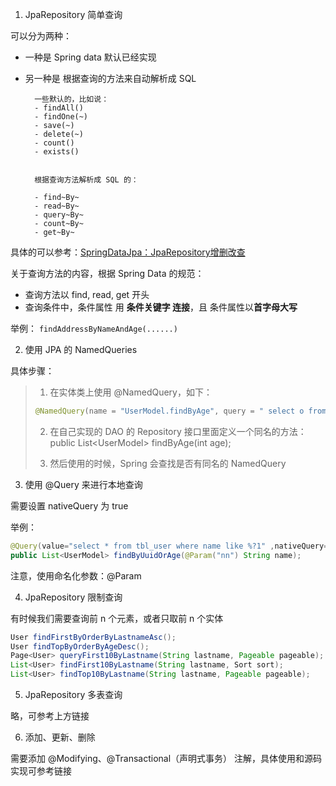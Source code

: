 1. JpaRepository 简单查询

可以分为两种：
- 一种是 Spring data 默认已经实现
- 另一种是 根据查询的方法来自动解析成 SQL

		一些默认的，比如说：
		- findAll()
		- findOne(~)
		- save(~)
		- delete(~)
		- count()
		- exists()


		根据查询方法解析成 SQL 的：

		- find~By~
		- read~By~
		- query~By~
		- count~By~
		- get~By~

具体的可以参考：[SpringDataJpa：JpaRepository增删改查](https://blog.csdn.net/fly910905/article/details/78557110/)

关于查询方法的内容，根据 Spring Data 的规范：
- 查询方法以 find, read, get 开头
- 查询条件中，条件属性 用 **条件关键字 连接**，且 条件属性以**首字母大写**

举例： `findAddressByNameAndAge(......)`

2. 使用 JPA 的 NamedQueries

具体步骤：

> 1. 在实体类上使用 @NamedQuery，如下：
> ```java
> @NamedQuery(name = "UserModel.findByAge", query = " select o from UserModel o where o.age >= ?")
> ```
> 2. 在自己实现的 DAO 的 Repository 接口里面定义一个同名的方法：public List\<UserModel> findByAge(int age);
> 
> 3. 然后使用的时候，Spring 会查找是否有同名的 NamedQuery

3. 使用 @Query 来进行本地查询

需要设置 nativeQuery 为 true

举例：

```java
@Query(value="select * from tbl_user where name like %?1" ,nativeQuery=true)
public List<UserModel> findByUuidOrAge(@Param("nn") String name);
```

注意，使用命名化参数：@Param

4. JpaRepository 限制查询

有时候我们需要查询前 n 个元素，或者只取前 n 个实体

```java
User findFirstByOrderByLastnameAsc();
User findTopByOrderByAgeDesc();
Page<User> queryFirst10ByLastname(String lastname, Pageable pageable);
List<User> findFirst10ByLastname(String lastname, Sort sort);
List<User> findTop10ByLastname(String lastname, Pageable pageable);
```

5. JpaRepository 多表查询

略，可参考上方链接

6. 添加、更新、删除

需要添加 @Modifying、@Transactional（声明式事务） 注解，具体使用和源码实现可参考链接
